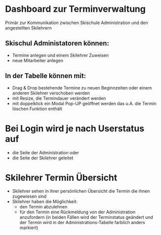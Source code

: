 # Dashboard zur Terminverwaltung
Primär zur Kommunikation zwischen Skischule Administration und den angestellten Skilehrern

## Skischul Administatoren können:
- Termine anlegen und einem Skilehrer Zuweisen
- neue Mitarbeiter anlegen

## In der Tabelle können mit:
- Drag & Drop bestehende Termine zu neuen Beginnzeiten oder einem anderen Skilehrer verschoben werden
- mit Resize, die Termindauer verändert werden
- mit doppelklick ein Modal Pop-UP geöffnet werden das u.A. die Termin löschen Funktion enthält

# Bei Login wird je nach Userstatus auf 
- die Seite der Administration oder
- die Seite der Skilehrer geleitet

# Skilehrer Termin Übersicht
- Skilehrer sehen in ihrer persönlichen Übersicht die Termin die ihnen zugewiesen sind
- Skilehrer haben die Möglichkeit:
  - den Termin abzulehnen 
  - für den Termin eine Rückmeldung von der Administration anzufordern
  (in beiden Fällen wird der Terminstatus geändert und der Termin wird in der Administrations-Tabelle farblich anders markiert)

